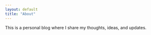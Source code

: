 ```yaml
---
layout: default
title: "About"
---
```


This is a personal blog where I share my thoughts, ideas, and updates.
